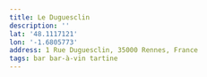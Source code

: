 ```yaml
---
title: Le Duguesclin
description: ''
lat: '48.1117121'
lon: '-1.6805773'
address: 1 Rue Duguesclin, 35000 Rennes, France
tags: bar bar-à-vin tartine
---
```

